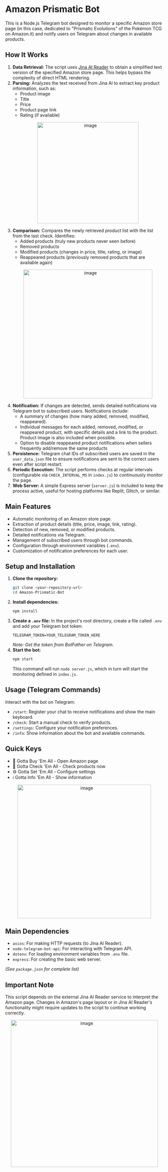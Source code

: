 # Amazon Prismatic Bot

This is a Node.js Telegram bot designed to monitor a specific Amazon store page (in this case, dedicated to "Prismatic Evolutions" of the Pokémon TCG on Amazon.it) and notify users on Telegram about changes in available products.

## How It Works

1.  **Data Retrieval:** The script uses [Jina AI Reader](https://jina.ai/reader/) to obtain a simplified text version of the specified Amazon store page. This helps bypass the complexity of direct HTML rendering.
2.  **Parsing:** Analyzes the text received from Jina AI to extract key product information, such as:
    *   Product image
    *   Title
    *   Price
    *   Product page link
    *   Rating (if available)
      <p align="center">
         <img width="323" alt="image" src="https://github.com/user-attachments/assets/03548efa-94f4-4e0e-9c5f-3ae692fc2826" />
      </p>
3.  **Comparison:** Compares the newly retrieved product list with the list from the last check. Identifies:
    *   Added products (truly new products never seen before)
    *   Removed products
    *   Modified products (changes in price, title, rating, or image)
    *   Reappeared products (previously removed products that are available again)
      <p align="center">
      <img width="411" alt="image" src="https://github.com/user-attachments/assets/b3630a56-6590-47f6-818a-056cebfe2b05" />
      </p>
4.  **Notification:** If changes are detected, sends detailed notifications via Telegram bot to subscribed users. Notifications include:
    *   A summary of changes (how many added, removed, modified, reappeared).
    *   Individual messages for each added, removed, modified, or reappeared product, with specific details and a link to the product. Product image is also included when possible.
    *   Option to disable reappeared product notifications when sellers frequently add/remove the same products
5.  **Persistence:** Telegram chat IDs of subscribed users are saved in the `user_data.json` file to ensure notifications are sent to the correct users even after script restart.
6.  **Periodic Execution:** The script performs checks at regular intervals (configurable via `CHECK_INTERVAL_MS` in `index.js`) to continuously monitor the page.
7.  **Web Server:** A simple Express server (`server.js`) is included to keep the process active, useful for hosting platforms like Replit, Glitch, or similar.

## Main Features

*   Automatic monitoring of an Amazon store page.
*   Extraction of product details (title, price, image, link, rating).
*   Detection of new, removed, or modified products.
*   Detailed notifications via Telegram.
*   Management of subscribed users through bot commands.
*   Configuration through environment variables (`.env`).
*   Customization of notification preferences for each user.

## Setup and Installation

1.  **Clone the repository:**
    ```bash
    git clone <your-repository-url>
    cd Amazon-Prismatic-Bot
    ```
2.  **Install dependencies:**
    ```bash
    npm install
    ```
3.  **Create a `.env` file:**
    In the project's root directory, create a file called `.env` and add your Telegram bot token:
    ```dotenv
    TELEGRAM_TOKEN=YOUR_TELEGRAM_TOKEN_HERE
    ```
    *Note: Get the token from BotFather on Telegram.*
4.  **Start the bot:**
    ```bash
    npm start
    ```
    This command will run `node server.js`, which in turn will start the monitoring defined in `index.js`.

## Usage (Telegram Commands)

Interact with the bot on Telegram:

*   `/start`: Register your chat to receive notifications and show the main keyboard.
*   `/check`: Start a manual check to verify products.
*   `/settings`: Configure your notification preferences.
*   `/info`: Show information about the bot and available commands.

## Quick Keys

*   🛒 Gotta Buy 'Em All - Open Amazon page
*   🔄 Gotta Check 'Em All - Check products now
*   ⚙️ Gotta Set 'Em All - Configure settings
*   ℹ️ Gotta Info 'Em All - Show information
  <p align="center">
     <img width="426" alt="image" src="https://github.com/user-attachments/assets/f7987ccb-b456-4cf0-be9a-e8349764f1a9" />
  </p>

## Main Dependencies

*   `axios`: For making HTTP requests (to Jina AI Reader).
*   `node-telegram-bot-api`: For interacting with Telegram API.
*   `dotenv`: For loading environment variables from `.env` file.
*   `express`: For creating the basic web server.

*(See `package.json` for complete list)*

## Important Note

This script depends on the external Jina AI Reader service to interpret the Amazon page. Changes in Amazon's page layout or in Jina AI Reader's functionality might require updates to the script to continue working correctly.
<p align="center">
<img width="469" alt="image" src="https://github.com/user-attachments/assets/517ac7e4-affc-48ba-a81c-067e9ddea96b" />
</p>
